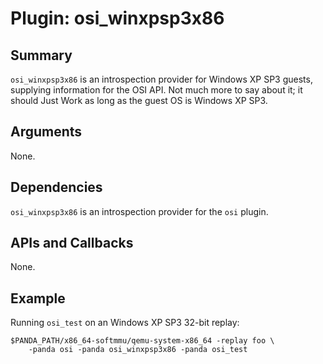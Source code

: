 Plugin: osi_winxpsp3x86
===========

Summary
-------

`osi_winxpsp3x86` is an introspection provider for Windows XP SP3 guests, supplying information for the OSI API. Not much more to say about it; it should Just Work as long as the guest OS is Windows XP SP3.

Arguments
---------

None.

Dependencies
------------

`osi_winxpsp3x86` is an introspection provider for the `osi` plugin.

APIs and Callbacks
------------------

None.

Example
-------

Running `osi_test` on an Windows XP SP3 32-bit replay:

    $PANDA_PATH/x86_64-softmmu/qemu-system-x86_64 -replay foo \
        -panda osi -panda osi_winxpsp3x86 -panda osi_test
